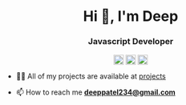 <h1 align="center">Hi 👋, I'm Deep</h1>
<h3 align="center">Javascript Developer</h3>
<p align="center">
<a href="https://dev.to/deeppatel234" target="blank"><img align="center" src="https://cdn.jsdelivr.net/npm/simple-icons@3.0.1/icons/dev-dot-to.svg" alt="deeppatel234" height="20" width="20" /></a>
<a href="https://twitter.com/deepp234" target="blank"><img align="center" src="https://cdn.jsdelivr.net/npm/simple-icons@3.0.1/icons/twitter.svg" alt="deepp234" height="20" width="20" /></a>
<a href="https://linkedin.com/in/deeppatel234" target="blank"><img align="center" src="https://cdn.jsdelivr.net/npm/simple-icons@3.0.1/icons/linkedin.svg" alt="deeppatel234" height="20" width="20" /></a>
</p>

- 👨‍💻 All of my projects are available at [projects](https://deeppatel234.github.io/#work)

- 📫 How to reach me **deeppatel234@gmail.com**

